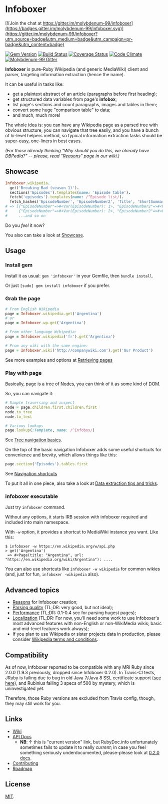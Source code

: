 # Infoboxer

[![Join the chat at https://gitter.im/molybdenum-99/infoboxer](https://badges.gitter.im/molybdenum-99/infoboxer.svg)](https://gitter.im/molybdenum-99/infoboxer?utm_source=badge&utm_medium=badge&utm_campaign=pr-badge&utm_content=badge)

[![Gem Version](https://badge.fury.io/rb/infoboxer.svg)](http://badge.fury.io/rb/infoboxer)
[![Build Status](https://travis-ci.org/molybdenum-99/infoboxer.svg?branch=master)](https://travis-ci.org/molybdenum-99/infoboxer)
[![Coverage Status](https://coveralls.io/repos/molybdenum-99/infoboxer/badge.svg?branch=master&service=github)](https://coveralls.io/github/molybdenum-99/infoboxer?branch=master)
[![Code Climate](https://codeclimate.com/github/molybdenum-99/infoboxer/badges/gpa.svg)](https://codeclimate.com/github/molybdenum-99/infoboxer)
[![Molybdenum-99 Gitter](https://badges.gitter.im/molybdenum-99.png)](https://gitter.im/molybdenum-99)

**Infoboxer** is pure-Ruby Wikipedia (and generic MediaWiki) client and
parser, targeting information extraction (hence the name).

It can be useful in tasks like:

* get a plaintext abstract of an article (paragraphs before first heading);
* get structured data variables from page's **infobox**;
* list page's sections and count paragraphs, images and tables in them;
* convert some huge "comparison table" to data;
* and much, much more!

The whole idea is: you can have any Wikipedia page as a parsed tree with
obvious structure, you can navigate that tree easily, and you have a
bunch of hi-level helpers method, so typical information extraction
tasks should be super-easy, one-liners in best cases.

_(For those already thinking "Why should you do this, we already have
DBPedia?" -- please, read "[Reasons](https://github.com/molybdenum-99/infoboxer/wiki/Reasons)"
page in our wiki.)_

## Showcase

```ruby
Infoboxer.wikipedia.
  get('Breaking Bad (season 1)').
  sections('Episodes').templates(name: 'Episode table').
  fetch('episodes').templates(name: /^Episode list/).
  fetch_hashes('EpisodeNumber', 'EpisodeNumber2', 'Title', 'ShortSummary')
# => [{"EpisodeNumber"=>#<Var(EpisodeNumber): 1>, "EpisodeNumber2"=>#<Var(EpisodeNumber2): 1>, "Title"=>#<Var(Title): Pilot>, "ShortSummary"=>#<Var(ShortSummary): Walter White, a 50-year old che...>},
#     {"EpisodeNumber"=>#<Var(EpisodeNumber): 2>, "EpisodeNumber2"=>#<Var(EpisodeNumber2): 2>, "Title"=>#<Var(Title): Cat's in the Bag...>, "ShortSummary"=>#<Var(ShortSummary): Walt and Jesse try to dispose o...>},
#     ...and so on
```

Do you _feel_ it now?

You also can take a look at [Showcase](https://github.com/molybdenum-99/infoboxer/wiki/Showcase).

## Usage

### Install gem

Install it as usual: `gem 'infoboxer'` in your Gemfile, then `bundle install`.

Or just `[sudo] gem install infoboxer` if you prefer.

### Grab the page

```ruby
# From English Wikipedia
page = Infoboxer.wikipedia.get('Argentina')
# or
page = Infoboxer.wp.get('Argentina')

# From other language Wikipedia:
page = Infoboxer.wikipedia('fr').get('Argentina')

# From any wiki with the same engine:
page = Infoboxer.wiki('http://companywiki.com').get('Our Product')
```

See more examples and options at [Retrieving pages](https://github.com/molybdenum-99/infoboxer/wiki/Retrieving%20pages)

### Play with page

Basically, page is a tree of [Nodes](https://github.com/molybdenum-99/infoboxer/wiki/Nodes), you can think of it as some kind of
[DOM](https://en.wikipedia.org/wiki/Document_Object_Model).

So, you can navigate it:

```ruby
# Simple traversing and inspect
node = page.children.first.children.first
node.to_tree
node.to_text

# Various lookups
page.lookup(:Template, name: /^Infobox/)
```

See [Tree navigation basics](https://github.com/molybdenum-99/infoboxer/wiki/Tree-navigation-basics).

On the top of the basic navigation Infoboxer adds some useful shortcuts
for convenience and brevity, which allows things like this:

```ruby
page.section('Episodes').tables.first
```

See [Navigation shortcuts](https://github.com/molybdenum-99/infoboxer/wiki/Navigation-shortcuts)

To put it all in one piece, also take a look at [Data extraction tips and tricks](https://github.com/molybdenum-99/infoboxer/wiki/Tips-and-tricks).

### infoboxer executable

Just try `infoboxer` command.

Without any options, it starts IRB session with infoboxer required and
included into main namespace.

With `-w` option, it provides a shortcut to MediaWiki instance you want.
Like this:

```
$ infoboxer -w https://en.wikipedia.org/w/api.php
> get('Argentina')
 => #<Page(title: "Argentina", url: "https://en.wikipedia.org/wiki/Argentina"): ....
```

You can also use shortcuts like `infoboxer -w wikipedia` for common
wikies (and, just for fun, `infoboxer -wikipedia` also).

## Advanced topics

* [Reasons](https://github.com/molybdenum-99/infoboxer/wiki/Reasons) for
  Infoboxer creation;
* [Parsing quality](https://github.com/molybdenum-99/infoboxer/wiki/Parsing-quality)
  (TL;DR: very good, but not ideal);
* [Performance](https://github.com/molybdenum-99/infoboxer/wiki/Performance)
  (TL;DR: 0.1-0.4 sec for parsing hugest pages);
* [Localization](https://github.com/molybdenum-99/infoboxer/wiki/Localization)
  (TL;DR: For now, you'll need some work to use Infoboxer's
  most advanced features with non-English or non-WikiMedia wikis; basic
  and mid-level features work always);
* If you plan to use Wikipedia or sister projects data in production,
  please consider [Wikipedia terms and conditions](https://github.com/molybdenum-99/infoboxer/wiki/Wikipedia-terms-and-conditions).

## Compatibility

As of now, Infoboxer reported to be compatible with any MRI Ruby since 2.0.0
(1.9.3 previously, dropped since Infoboxer 0.2.0). In Travis-CI tests,
JRuby is failing due to bug in old Java 7/Java 8 SSL certificate support
([see here](https://github.com/jruby/jruby/issues/2599)),
and Rubinius failing 3 specs of 500 by mystery, which is uninvestigated yet.

Therefore, those Ruby versions are excluded from Travis config, though,
they may still work for you.

## Links

* [Wiki](https://github.com/molybdenum-99/infoboxer/wiki)
* [API Docs](http://www.rubydoc.info/gems/infoboxer)
  * **NB**: ↑ this is "current version" link, but RubyDoc.info unfortunately
    sometimes fails to update it to really _current_; in case you feel
    something seriously underdocumented, please-please look at
    [0.2.0 docs](http://www.rubydoc.info/gems/infoboxer/0.2.0).
* [Contributing](https://github.com/molybdenum-99/infoboxer/wiki/Contributing)
* [Roadmap](https://github.com/molybdenum-99/infoboxer/wiki/Roadmap)

## License

[MIT](https://github.com/molybdenum-99/infoboxer/blob/master/LICENSE.txt).
